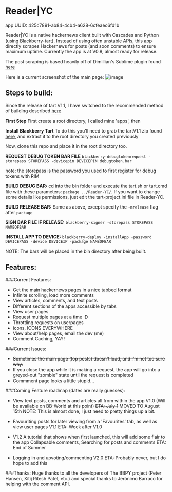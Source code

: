 Reader|YC
=========
app UUID: 425c7891-ab84-4cb4-a628-6cfeaec6fd1b


Reader|YC is a native hackernews client built with Cascades and Python (using Blackberry-tart). Instead of using often unstable APIs, this app directly scrapes Hackernews for posts (and soon comments) to ensure maximum uptime. Currently the app is at V0.8, almost ready for release.

The post scraping is based heavily off of Dimillian's Sublime plugin found [here](https://github.com/Dimillian/Sublime-Hacker-News-Reader)

Here is a current screenshot of the main page:
![image](https://raw.github.com/krruzic/Reader-YC/master/screenshot.png)

## Steps to build:
Since the release of tart V1.1, I have switched to the recommended method of building described [here](http://hg.microcode.ca/blackberry-py/wiki/Building%20HelloWorld)

**First Step**
First create a root directory, I called mine 'apps', then

**Install Blackberry Tart**
To do this you'll need to grab the tartV1.1 zip found [here](http://blackberry-py.microcode.ca/downloads/), and extract it to the root directory you created previously

Now, clone this repo and place it in the root directory too.

**REQUEST DEBUG TOKEN BAR FILE**
`blackberry-debugtokenrequest -storepass STOREPASS -devicepin DEVICEPIN debugtoken.bar`

note: the storepass is the password you used to first register for debug tokens with RIM

**BUILD DEBUG BAR:**
cd into the bin folder and execute the tart.sh or tart.cmd file with these parameters: `package ../Reader-YC/`. If you want to change some details like permissions, just edit the tart-project.ini file in Reader-YC.

**BUILD RELEASE BAR:**
Same as above, except specify the `-mrelease` flag after `package`

**SIGN BAR FILE IF RELEASE:**
`blackberry-signer -storepass STOREPASS NAMEOFBAR`

**INSTALL APP TO DEVICE:**
`blackberry-deploy -installApp -password DEVICEPASS -device DEVICEIP -package NAMEOFBAR`


NOTE: The bars will be placed in the bin directory after being built.


## Features:
###Current Features:
* Get the main hackernews pages in a nice tabbed format
* Infinite scrolling, load more comments
* View articles, comments, and text posts
* Different sections of the apps accessible by tabs
* View user pages
* Request multiple pages at a time :D
* Throttling requests on userpages
* icons, ICONS EVERYWHERE
* View about/help pages, email the dev (me)
* Comment Caching, YAY!

###Current Issues:
* ~~Sometimes the main page (top posts) doesn't load, and I'm not too sure why.~~
* If you close the app while it is making a request, the app will go into a greyed-out "zombie" state until the request is completed
* Commment page looks a little stupid...


###Coming Feature roadmap (dates are really guesses):
* View text posts, comments and articles all from within the app V1.0 (Will be available on BB-World at this point)
  ~~ETA: July 1~~ MOVED TO August 15th
  NOTE: This is almost done, I just need to pretty things up a bit.

* Favouriting posts for later viewing from a 'Favourites' tab, as well as view user pages V1.1
	ETA: Week after V1.0

* V1.2
    A tutorial that shows when first launched, this will add some flair to the app
    Collapsable comments, Searching for posts and comments ETA: End of Summer

* Logging in and upvoting/commenting V2.0
	ETA: Probably never, but I do hope to add this

###Thanks:
    Huge thanks to all the developers of The BBPY project (Peter Hansen, Xitij Ritesh Patel, etc.) and special thanks to  Jerónimo Barraco for helping with the comment API.

